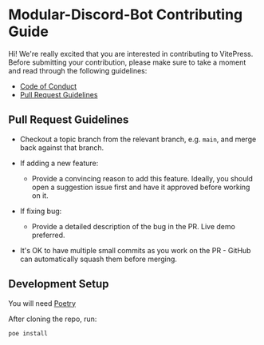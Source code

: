 # Modular-Discord-Bot Contributing Guide

Hi! We're really excited that you are interested in contributing to VitePress. Before submitting your contribution, please make sure to take a moment and read through the following guidelines:

- [Code of Conduct]([https://github.com/vuejs/vue/blob/dev/.github/CODE_OF_CONDUCT.md](https://github.com/Stax124/Modular-Discord-Bot/blob/master/CODE_OF_CONDUCT.md))
- [Pull Request Guidelines](#pull-request-guidelines)

## Pull Request Guidelines

- Checkout a topic branch from the relevant branch, e.g. `main`, and merge back against that branch.

- If adding a new feature:

  - Provide a convincing reason to add this feature. Ideally, you should open a suggestion issue first and have it approved before working on it.

- If fixing bug:

  - Provide a detailed description of the bug in the PR. Live demo preferred.

- It's OK to have multiple small commits as you work on the PR - GitHub can automatically squash them before merging.

## Development Setup

You will need [Poetry](https://python-poetry.org/)

After cloning the repo, run:

```sh
poe install
```
